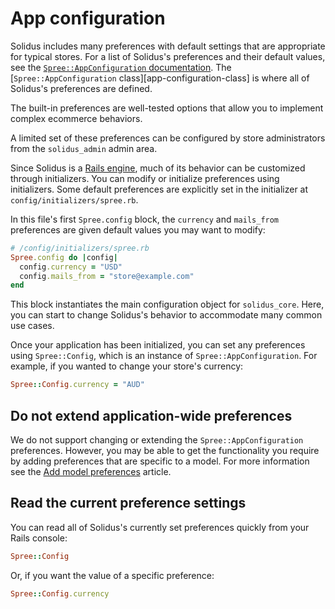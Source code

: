 # App configuration

Solidus includes many preferences with default settings that are appropriate for
typical stores. For a list of Solidus's preferences and their default values,
see the [`Spree::AppConfiguration`
documentation][app-configuration-documentation].  The [`Spree::AppConfiguration`
class][app-configuration-class] is where all of Solidus's preferences are
defined.

The built-in preferences are well-tested options that allow you to implement
complex ecommerce behaviors.

A limited set of these preferences can be configured by store administrators
from the `solidus_admin` admin area.

Since Solidus is a [Rails engine][rails-engines], much of its behavior can be
customized through initializers. You can modify or initialize preferences using
initializers. Some default preferences are explicitly set in the initializer at
`config/initializers/spree.rb`.

In this file's first `Spree.config` block, the `currency` and `mails_from`
preferences are given default values you may want to modify:

```ruby
# /config/initializers/spree.rb
Spree.config do |config|
  config.currency = "USD"
  config.mails_from = "store@example.com"
end
```

This block instantiates the main configuration object for `solidus_core`.
Here, you can start to change Solidus's behavior to accommodate many common use
cases.

Once your application has been initialized, you can set any preferences using
`Spree::Config`, which is an instance of `Spree::AppConfiguration`. For example,
if you wanted to change your store's currency:

```ruby
Spree::Config.currency = "AUD"
```

## Do not extend application-wide preferences

We do not support changing or extending the `Spree::AppConfiguration`
preferences. However, you may be able to get the functionality you require by
adding preferences that are specific to a model. For more information see the
[Add model preferences][add-model-preferences] article.

[add-model-preferences]: add-model-preferences.html

## Read the current preference settings

You can read all of Solidus's currently set preferences quickly from your Rails
console:

```ruby
Spree::Config
```

Or, if you want the value of a specific preference:

```ruby
Spree::Config.currency
```

[app-configuration-model]: https://github.com/solidusio/solidus/blob/master/core/lib/spree/app_configuration.rb
[app-configuration-documentation]: http://docs.solidus.io/Spree/AppConfiguration.html
[rails-engines]: http://guides.rubyonrails.org/engines.html
